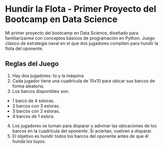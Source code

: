 # Hundir la Flota - Primer Proyecto del Bootcamp en Data Science

Mi primer proyecto del bootcamp en Data Science, diseñado para familiarizarme con conceptos básicos de programación en Python.
Juego clásico de estrategia naval en el que dos jugadores compiten para hundir la flota del oponente.

## Reglas del Juego
1. Hay dos jugadores: tú y la máquina
2. Cada jugador tiene una cuadrícula de 10x10 para ubicar sus barcos de forma aleatoria.
3. Los barcos disponibles son:
- 1 barco de 4 esloras.
- 2 barcos con 3 esloras.
- 3 barcos con 2 esloras.
- 4 barcos de 1 eslora.
4. Los jugadores se turnan para disparar y adivinar las ubicaciones de los barcos en la cuadrícula del oponente. Si aciertan, vuelven a disparar.
5. El objetivo es hundir todos los barcos del oponente antes de que él hunda los tuyos.
